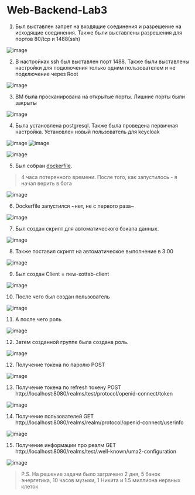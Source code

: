 # Web-Backend-Lab3
1. Был выставлен запрет на входящие соединения и разрешение на исходящие соединения. Также были выставлены разрешения для портов 80/tcp и 1488(ssh)

![image](images/1.jpg)

2. В настройках ssh был выставлен порт 1488. Также были выставлены настройки для подключения только одним пользователем и не подключение через Root

![image](images/2.jpg)

3. ВМ была просканирована на открытые порты. Лишние порты были закрыты

![image](images/3.jpg)

4. Была установлена postgresql. Также была проведена первичная настройка. Установлен новый пользователь для keycloak

![image](images/5.jpg)
![image](images/4.jpg)

![image](images/6.jpg)

5. Был собран [dockerfile](/dockerfile).
> 4 часа потерянного времени. После того, как запустилось - я начал верить в бога

![image](images/7.jpg)

6. Dockerfile запустился ~нет, не с первого раза~

![image](images/8.jpg)

7. Был создан скрипт для автоматического бэкапа данных.

![image](images/9.jpg)

8. Также поставил скрипт на автоматическое выполнение в 3:00

![image](images/10.jpg)

9. Был создан Client = new-xottab-client

![image](images/12.jpg)

10. После чего был создан пользователь

![image](images/11.jpg)

11. А после чего роль

![image](images/14.jpg)

12. Затем созданной группе была создана роль.

![image](images/13.jpg)

12. Получение токена по паролю POST

![image](images/15.jpg)

13. Получение токена по refresh токену POST http://localhost:8080/realms/test/protocol/openid-connect/token 

![image](images/16.jpg)

14. Получение пользователей GET http://localhost:8080/realms/realm/protocol/openid-connect/userinfo

![image](images/17.jpg)

15. Получение информации про реалм GET http://localhost:8080/realms/test/.well-known/uma2-configuration

![image](images/18.jpg)

>P.S. На решение задачи было затрачено 2 дня, 5 банок энергетика, 10 часов музыки, 1 Никита и 1.5 миллиона нервных клеток